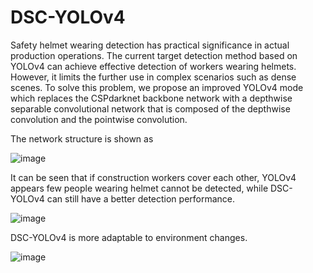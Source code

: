 # DSC-YOLOv4

Safety helmet wearing detection has practical significance in actual production operations. The current target detection method based on YOLOv4 can achieve effective detection of workers wearing helmets. However, it limits the further use in complex scenarios such as dense scenes. To solve this problem, we propose an improved YOLOv4 mode which replaces the CSPdarknet backbone network with a depthwise separable convolutional network that is composed of the depthwise convolution and the pointwise convolution. 

The network structure is shown as

![image](https://user-images.githubusercontent.com/28681601/127973568-fd33b45f-174c-4a8c-82e1-4a9d6f2cd355.png)

It can be seen that if construction workers cover each other, YOLOv4 appears few people wearing helmet cannot be detected, while DSC-YOLOv4 can still have a better detection performance.


![image](https://user-images.githubusercontent.com/28681601/127973847-80d41e4a-7926-460c-807f-da5682bf3e5e.png)

DSC-YOLOv4 is more adaptable to environment changes.


![image](https://user-images.githubusercontent.com/28681601/127973935-9a1482b6-d4b6-4acd-be92-235204d075bf.png)
